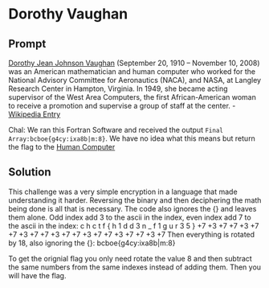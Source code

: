 # Dorothy Vaughan

## Prompt

[Dorothy Jean Johnson Vaughan](https://en.wikipedia.org/wiki/Dorothy_Vaughan) (September 20, 1910 – November 10, 2008) was an American mathematician and human computer who worked for the National Advisory Committee for Aeronautics (NACA), and NASA, at Langley Research Center in Hampton, Virginia. In 1949, she became acting supervisor of the West Area Computers, the first African-American woman to receive a promotion and supervise a group of staff at the center. - [Wikipedia Entry](https://en.wikipedia.org/wiki/Dorothy_Vaughan)

Chal: We ran this Fortran Software and received the output ``Final Array:bcboe{g4cy:ixa8b|m:8}``. We have no idea what this means but return the flag to the [Human Computer](https://www.youtube.com/watch?v=zMAFPRgsCDM)

## Solution

This challenge was a very simple encryption in a language that made understanding it harder. Reversing the binary and then deciphering the math being done is all that is necessary. The code also ignores the {} and leaves them alone. Odd index add 3 to the ascii in the index, even index add 7 to the ascii in the index:
c  h  c  t  f  {  h  1  d  d  3  n  _  f  1  g  u  r  3  5  }
+7 +3 +7 +7 +3 +7 +7 +3 +7 +7 +3 +7 +7 +3 +7 +7 +3 +7 +7 +3 +7
Then everything is rotated by 18, also ignoring the {}:
bcboe{g4cy:ixa8b|m:8}

To get the orignial flag you only need rotate the value 8 and then subtract the same numbers from the same indexes instead of adding them. Then you will have the flag.
